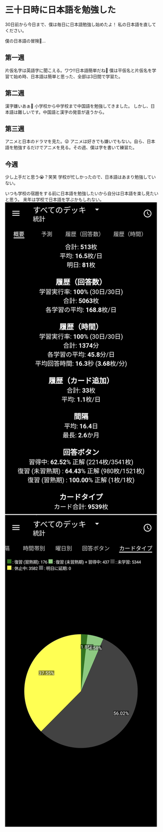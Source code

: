 # 三十日時に日本語を勉強した
30日前から今日まで、僕は毎日に日本語勉強し始めたよ！
私の日本語を直してください。

僕の日本語の冒険😬…

## 第一週
片仮名字は英語字に聞こえる。ワウ!!日本語簡単だね🙏
僕は平仮名と片仮名を学習て始め時、日本語は簡単と思った、全部は3日間で学習た。

## 第二週
漢字嫌いあぁ🤬
小学校から中学校まで中国語を勉強してきました。
しかし、日本語は難しいです。中国語と漢字の発音が違うから。

## 第三週
アニメと日本のドラマを見た。😜
アニメは好きでも嫌いでもない。自ら、日本語を勉強するだけでアニメを見る。その週、僕は字を書いて練習た。

## 今週
少し上手だと思う😭？笑笑
学校が忙しかったので、日本語はあまり勉強していない。

いつも学校の宿題をする前に日本語を勉強したいから自分は日本語を楽し見たいと思う。
来年は学校で日本語を学ぶかもしれない。
![Anki stats](stats_1.png)
![Anki learning stats](stats_2.png)